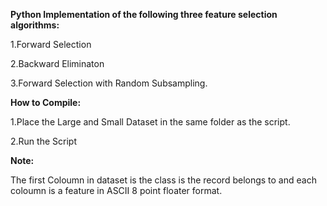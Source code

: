 **Python Implementation of the following three feature selection algorithms:**


1.Forward Selection

2.Backward Eliminaton

3.Forward Selection with Random Subsampling.


**How to Compile:**


1.Place the Large and Small Dataset in the same folder as the script.

2.Run the Script


**Note:**


The first Coloumn in dataset is the class is the record belongs to and each coloumn is a feature in ASCII 8 point floater format.
